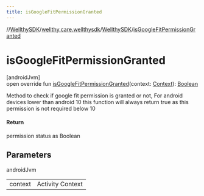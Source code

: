 ```yaml
---
title: isGoogleFitPermissionGranted
---
```

//[WellthySDK](../../../index.html)/[wellthy.care.wellthysdk](../index.html)/[WellthySDK](index.html)/[isGoogleFitPermissionGranted](is-google-fit-permission-granted.html)



# isGoogleFitPermissionGranted



[androidJvm]\
open override fun [isGoogleFitPermissionGranted](is-google-fit-permission-granted.html)(context: [Context](https://developer.android.com/reference/kotlin/android/content/Context.html)): [Boolean](https://kotlinlang.org/api/latest/jvm/stdlib/kotlin/-boolean/index.html)



Method to check if google fit permission is granted or not, For android devices lower than android 10 this function will always return true as this permission is not required below 10



#### Return



permission status as Boolean



## Parameters


androidJvm

| | |
|---|---|
| context | Activity Context |




